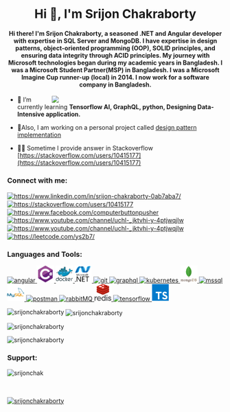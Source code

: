 <h1 align="center">Hi 👋, I'm Srijon Chakraborty</h1>
<h4 align="center">Hi there! I'm Srijon Chakraborty, a seasoned .NET and Angular developer with expertise in SQL Server and MongoDB. I have expertise in design patterns, object-oriented programming (OOP), SOLID principles, and ensuring data integrity through ACID principles. My journey with Microsoft technologies began during my academic years in Bangladesh. I was a Microsoft Student Partner(MSP) in Bangladesh. I was a Microsoft Imagine Cup runner-up (local) in 2014. I now work for a software company in Bangladesh.</h4>

<img align="right" width="400" src="https://github.com/srijonchakraborty/srijonchakraborty/assets/10357119/3d802723-a402-43ec-837b-2b431a140f06"/>

- 🌱 I’m currently learning **Tensorflow AI, GraphQL, python, Designing Data-Intensive application.**

- 👯Also, I am working on a personal project called [design pattern implementation](https://github.com/srijonchakraborty/designpattern)

- 👨‍💻 Sometime I provide answer in Stackoverflow [https://stackoverflow.com/users/10415177](https://stackoverflow.com/users/10415177)


<h3 align="left">Connect with me:</h3>
<p align="left">
<a href="https://www.linkedin.com/in/srijon-chakraborty-0ab7aba7/" target="blank"><img align="center" src="https://raw.githubusercontent.com/rahuldkjain/github-profile-readme-generator/master/src/images/icons/Social/linked-in-alt.svg" alt="https://www.linkedin.com/in/srijon-chakraborty-0ab7aba7/" height="30" width="40" /></a>
<a href="https://stackoverflow.com/users/10415177" target="blank"><img align="center" src="https://raw.githubusercontent.com/rahuldkjain/github-profile-readme-generator/master/src/images/icons/Social/stack-overflow.svg" alt="https://stackoverflow.com/users/10415177" height="30" width="40" /></a>
<a href="https://fb.com/computerbuttonpusher" target="blank"><img align="center" src="https://raw.githubusercontent.com/rahuldkjain/github-profile-readme-generator/master/src/images/icons/Social/facebook.svg" alt="https://www.facebook.com/computerbuttonpusher" height="30" width="40" /></a>
<a href="https://www.youtube.com/channel/UCsjl-p7BIadjTbshh5w7pbQ/about" target="blank"><img align="center" src="https://raw.githubusercontent.com/rahuldkjain/github-profile-readme-generator/master/src/images/icons/Social/youtube.svg" alt="https://www.youtube.com/channel/uchl-_jktvhi-y-4ptjwqjlw" height="30" width="40" /></a>
<a href="https://www.youtube.com/channel/UChl-_jktVHI-Y-4pTJWqJlw" target="blank"><img align="center" src="https://raw.githubusercontent.com/rahuldkjain/github-profile-readme-generator/master/src/images/icons/Social/youtube.svg" alt="https://www.youtube.com/channel/uchl-_jktvhi-y-4ptjwqjlw" height="30" width="40" /></a>
<a href="https://leetcode.com/ys2b7/" target="blank"><img align="center" src="https://raw.githubusercontent.com/rahuldkjain/github-profile-readme-generator/master/src/images/icons/Social/leet-code.svg" alt="https://leetcode.com/ys2b7/" height="30" width="40" /></a>
</p>

<h3 align="left">Languages and Tools:</h3>
<p align="left">
	<a href="https://angular.io" target="_blank" rel="noreferrer"> <img src="https://angular.io/assets/images/logos/angular/angular.svg" alt="angular" width="40" height="40" /> </a>
	<a href="https://www.w3schools.com/cs/" target="_blank" rel="noreferrer"> <img src="https://raw.githubusercontent.com/devicons/devicon/master/icons/csharp/csharp-original.svg" alt="csharp" width="40" height="40" /> </a>
	<a href="https://www.docker.com/" target="_blank" rel="noreferrer"> <img src="https://raw.githubusercontent.com/devicons/devicon/master/icons/docker/docker-original-wordmark.svg" alt="docker" width="40" height="40" /> </a>
	<a href="https://dotnet.microsoft.com/" target="_blank" rel="noreferrer"> <img src="https://raw.githubusercontent.com/devicons/devicon/master/icons/dot-net/dot-net-original-wordmark.svg" alt="dotnet" width="40" height="40" /> </a>
	<a href="https://git-scm.com/" target="_blank" rel="noreferrer"> <img src="https://www.vectorlogo.zone/logos/git-scm/git-scm-icon.svg" alt="git" width="40" height="40" /> </a>
	<a href="https://graphql.org" target="_blank" rel="noreferrer"> <img src="https://www.vectorlogo.zone/logos/graphql/graphql-icon.svg" alt="graphql" width="40" height="40" /> </a>
	<a href="https://kubernetes.io" target="_blank" rel="noreferrer"> <img src="https://www.vectorlogo.zone/logos/kubernetes/kubernetes-icon.svg" alt="kubernetes" width="40" height="40" /> </a>
	<a href="https://www.mongodb.com/" target="_blank" rel="noreferrer"> <img src="https://raw.githubusercontent.com/devicons/devicon/master/icons/mongodb/mongodb-original-wordmark.svg" alt="mongodb" width="40" height="40" /> </a>
	<a href="https://www.microsoft.com/en-us/sql-server" target="_blank" rel="noreferrer"> <img src="https://www.svgrepo.com/show/303229/microsoft-sql-server-logo.svg" alt="mssql" width="40" height="40" /> </a>
	<a href="https://www.mysql.com/" target="_blank" rel="noreferrer"> <img src="https://raw.githubusercontent.com/devicons/devicon/master/icons/mysql/mysql-original-wordmark.svg" alt="mysql" width="40" height="40" /> </a>
	<a href="https://postman.com" target="_blank" rel="noreferrer"> <img src="https://www.vectorlogo.zone/logos/getpostman/getpostman-icon.svg" alt="postman" width="40" height="40" /> </a>
	<a href="https://www.rabbitmq.com" target="_blank" rel="noreferrer"> <img src="https://www.vectorlogo.zone/logos/rabbitmq/rabbitmq-icon.svg" alt="rabbitMQ" width="40" height="40" /> </a>
	<a href="https://redis.io" target="_blank" rel="noreferrer"> <img src="https://raw.githubusercontent.com/devicons/devicon/master/icons/redis/redis-original-wordmark.svg" alt="redis" width="40" height="40" /> </a>
	<a href="https://www.tensorflow.org" target="_blank" rel="noreferrer"> <img src="https://www.vectorlogo.zone/logos/tensorflow/tensorflow-icon.svg" alt="tensorflow" width="40" height="40" /> </a>
	<a href="https://www.typescriptlang.org/" target="_blank" rel="noreferrer"> <img src="https://raw.githubusercontent.com/devicons/devicon/master/icons/typescript/typescript-original.svg" alt="typescript" width="40" height="40" /> </a>
</p>



<p><img align="left" src="https://github-readme-stats.vercel.app/api/top-langs?username=srijonchakraborty&show_icons=true&locale=en&layout=compact" alt="srijonchakraborty" /></p>

<p>&nbsp;<img align="center" src="https://github-readme-stats.vercel.app/api?username=srijonchakraborty&show_icons=true&locale=en" alt="srijonchakraborty" /></p>

<p><img align="center" src="https://github-readme-streak-stats.herokuapp.com/?user=srijonchakraborty&" alt="srijonchakraborty" /></p>

<p align="left"> <img src="https://komarev.com/ghpvc/?username=srijonchakraborty&label=Profile%20views&color=0e75b6&style=flat" alt="srijonchakraborty" /> </p>

<h3 align="left">Support:</h3>
<p><a href="https://www.buymeacoffee.com/srijonchak"> <img align="left" src="https://cdn.buymeacoffee.com/buttons/v2/default-yellow.png" height="50" width="210" alt="srijonchak" /></a></p><br><br>
<br>
<p align="left"> <a href="https://github.com/ryo-ma/github-profile-trophy"><img src="https://github-profile-trophy.vercel.app/?username=srijonchakraborty" alt="srijonchakraborty" /></a> </p>


